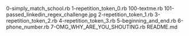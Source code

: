 0-simply_match_school.rb
1-repetition_token_0.rb
100-textme.rb
101-passed_linkedin_regex_challenge.jpg
2-repetition_token_1.rb
3-repetition_token_2.rb
4-repetition_token_3.rb
5-beginning_and_end.rb
6-phone_number.rb
7-OMG_WHY_ARE_YOU_SHOUTING.rb
README.md
